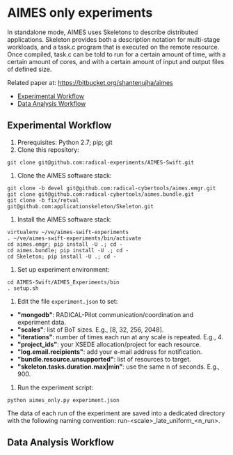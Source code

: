 # AIMES only experiments

In standalone mode, AIMES uses Skeletons to describe distributed applications.
Skeleton provides both a description notation for multi-stage workloads, and a
task.c program that is executed on the remote resource. Once compiled, task.c
can be told to run for a certain amount of time, with a certain amount of
cores, and with a certain amount of input and output files of defined size.

Related paper at: https://bitbucket.org/shantenujha/aimes

* [Experimental Workflow](#experimental-workflow)
* [Data Analysis Workflow](#data-analysis-workflow)

## Experimental Workflow
1. Prerequisites: Python 2.7; pip; git
1. Clone this repository:

  ```
  git clone git@github.com:radical-experiments/AIMES-Swift.git
  ```

1. Clone the AIMES software stack:

  ```
  git clone -b devel git@github.com:radical-cybertools/aimes.emgr.git
  git clone git@github.com:radical-cybertools/aimes.bundle.git
  git clone -b fix/retval git@github.com:applicationskeleton/Skeleton.git
  ```

1. Install the AIMES software stack:

  ```
  virtualenv ~/ve/aimes-swift-experiments
  . ~/ve/aimes-swift-experiments/bin/activate
  cd aimes.emgr; pip install -U .; cd -
  cd aimes.bundle; pip install -U .; cd -
  cd Skeleton; pip install -U .; cd -
  ```

1. Set up experiment environment:

  ```
  cd AIMES-Swift/AIMES_Experiments/bin
  . setup.sh
  ```

1. Edit the file ```experiment.json``` to set:

  * **"mongodb"**: RADICAL-Pilot communication/coordination and experiment data.
  * **"scales"**: list of BoT sizes. E.g., [8, 32, 256, 2048].
  * **"iterations"**: number of times each run at any scale is repeated. E.g., 4.
  * **"project_ids"**: your XSEDE allocation/project for each resource.
  * **"log.email.recipients"**: add your e-mail address for notification.
  * **"bundle.resource.unsupported"**: list of resources to target.
  * **"skeleton.tasks.duration.max|min"**: use the same n of seconds. E.g., 900.

1. Run the experiment script:

  ```
  python aimes_only.py experiment.json
  ```

  The data of each run of the experiment are saved into a dedicated directory with the following naming convention: run\-\<scale\>\_late\_uniform\_\<n\_run\>.

## Data Analysis Workflow

<!-- The analysis wrokflow is designed to be automated, reusable, and extensible. It can be automated by running the following commands from a 'master' shell script (not provided). The wrokflow incrementally integrates new data to those previously collected. Raw, wrangled, and analysis data are all kept across runs preserving the reproducibility of the analysis and (to a certain extent) the provenance of the data. When needed, new analyses can be added to a single step of the workflow without altering the other steps.

1. Prerequisites: Bash on Linux. Bask on OSX requires GNU coreutils (brew install coreutils) and to export ```PATH="/usr/local/opt/coreutils/libexec/gnubin:$PATH"```

2. If the file ```AIMES_Swift_experiments/raw.tar.bz2``` exists, from the repository's root directory run:

  ```
  tar xfj AIMES_Swift_experiments/raw.tar.bz2 -C AIMES_Swift_experiments
  ```
3. Run the data Wrangler. From the repository's root directory run:

  ```
  . AIMES_Swift_experiments/bin/data_wrangling.sh
  ```

  The wrangler copies the run directories from the repository's root to ```AIMES_Swift_experiments/raw```. Each run is copied into a directory with the following name convention: ```run-<size-of-bag>_<type-of-binding>_<run-counter>```. The size of the bag and the type of binding are read from the file ```metadata.json``` within each run directory. The wrangler checks for previous directories and increments run counters of new directories accordingly. The wrangler copies the Swif.log of each run into ```AIMES_Swift_experiments/analysis/<type-of-binding>/<size-of-bag>/Swift.<milliseconds-since-epoch>.log```.

4. Extract timestamps for run and tasks from the Swift logs. From the ```AIMES_Swift_experiments/analysis``` directory run:

  ```
  . ../bin/get_timestamps.sh
  ```

  ```get_timestamps.sh``` calls the Swift log parser ``swift-timestamps.py``` for each log file. The parser outputs a json file with the following timestamps:

  ```json
  {
    "Tasks": {
        "R-4-1-1448926016471": {
            "Active": 1448872242,
            "New": 1448872022,
            "Completed": 1448873163,
            "Submitting": 1448872022,
            "Submitted": 1448872022
        },
        ...
    },
    "Run": {
        "Start": 1448872016,
        "Finish": 1448873163,
        "ID": "run006"
    }
  }
  ```
  and backups the oringal log files to ```<type-of-binding>/<size-of-bot>/swift.<epoch>.bak```.

5. Compute timings from the timestamps of each run. From the ```AIMES_Swift_experiments/analysis``` directory run:

  ```
  . ../bin/compute_timings.sh
  ```

  ```compute_timings.sh``` calls the Python script ```get_timings.py``` for each timesteps file. A file ```<name-of-timing>.data``` is created in each ```<type-of-binding>/<size-of-bot>``` directory. Each file contains a list of timings in seconds since EPOCH for every run. When new runs are processed, their new timings are appended to the existing files. The existing files are backed up in place with the ```.bak``` extension before being appended.  ```get_timings.py``` can and *should* be extended to calculate and output all the timimngs as requested by the experiment analysis.

6. Aggregate each type of timing into a ```csv``` file. From the ```AIMES_Swift_experiments/analysis``` directory run:

  ```
  . ../bin/aggregate_timings.sh
  ```

  A file ```<name-of-timing>_<type-of-binding>.csv``` is created in ```AIMES_Swift_experiments/analysis``` (e.g., ```late_TTC.csv```). When new runs are added, their new timings are appended to the existing files. The existing files are backed up in place with the ```.bak``` extension. The columns of the cvs file are the sizes of the bot; the raw are the recorded timings:

  | 8 | 32 | 256 | 2048 |
  |---|----|-----|------|
  |1147|1168|1626|7719|
  |1142|1934|2167||
  |||2203||

7. Diverse approaches can be used to produce plots from the csv files.
 -->
